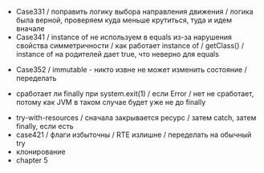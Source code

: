 + Case331 / поправить логику выбора направления движения / логика была верной, проверяем куда меньше крутиться, туда и идем вначале
+ Case341 / instance of не используем в equals из-за нарушения свойства симметричности / как работает instance of / getClass() / instance of на родителей дает true, что неверно для equals
- Case352 / immutable - никто извне не может изменить состояние / переделать
+ сработает ли finally при system.exit(1) / если Error / нет не сработает, потому как JVM в таком случае будет уже не до finally
- try-with-resources / сначала закрывается ресурс / затем catch, затем finally, если есть
- case421 / флаги избыточны / RTE излишне / переделать на обычный try
- клонирование
- chapter 5
